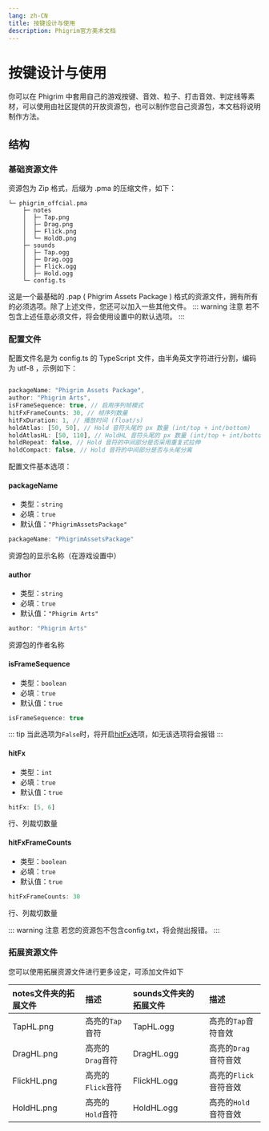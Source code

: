 ```yaml
---
lang: zh-CN
title: 按键设计与使用
description: Phigrim官方美术文档
---
```


# 按键设计与使用

你可以在 Phigrim 中套用自己的游戏按键、音效、粒子、打击音效、判定线等素材，可以使用由社区提供的开放资源包，也可以制作您自己资源包，本文档将说明制作方法。

## 结构

### 基础资源文件

资源包为 Zip 格式，后缀为 .pma 的压缩文件，如下：

```files:no-line-numbers
└─ phigrim_offcial.pma         
	├─ notes
	│  ├─ Tap.png 
	│  ├─ Drag.png
	│  ├─ Flick.png
	│  └─ Hold0.png
	├─ sounds       
	│  ├─ Tap.ogg   
	│  ├─ Drag.ogg
	│  ├─ Flick.ogg
	│  ├─ Hold.ogg  
	└─ config.ts
```
这是一个最基础的 .pap ( Phigrim Assets Package ) 格式的资源文件，拥有所有的必须选项。除了上述文件，您还可以加入一些其他文件。
::: warning 注意
若不包含上述任意必须文件，将会使用设置中的默认选项。
:::

### 配置文件

配置文件名是为 config.ts 的 TypeScript 文件，由半角英文字符进行分割，编码为 utf-8 ，示例如下：

```typescript

packageName: "Phigrim Assets Package",
author: "Phigrim Arts", 
isFrameSequence: true, // 启用序列帧模式
hitFxFrameCounts: 30, // 帧序列数量
hitFxDuration: 1, // 播放时间 (float/s)
holdAtlas: [50, 50], // Hold 音符头尾的 px 数量 (int/top + int/bottom)
holdAtlasHL: [50, 110], // HoldHL 音符头尾的 px 数量 (int/top + int/bottom)
holdRepeat: false, // Hold 音符的中间部分是否采用重复式拉伸
holdCompact: false, // Hold 音符的中间部分是否与头尾分离

```

配置文件基本选项：

#### packageName
- 类型：`string`
- 必填：`true`
- 默认值：`"PhigrimAssetsPackage"`
```typescript
packageName: "PhigrimAssetsPackage"
```
资源包的显示名称（在游戏设置中）

#### author
- 类型：`string`
- 必填：`true`
- 默认值：`"Phigrim Arts"`
```typescript
author: "Phigrim Arts"
```
资源包的作者名称

#### isFrameSequence
- 类型：`boolean`
- 必填：`true`
- 默认值：`true`
```typescript
isFrameSequence: true
```
::: tip
当此选项为`False`时，将开启[hitFx](#hitFx)选项，如无该选项将会报错
:::

#### hitFx
- 类型：`int`
- 必填：`true`
- 默认值：`true`
```typescript
hitFx: [5, 6]
```
行、列裁切数量

#### hitFxFrameCounts
- 类型：`boolean`
- 必填：`true`
- 默认值：`true`
```typescript
hitFxFrameCounts: 30
```
行、列裁切数量


::: warning 注意
若您的资源包不包含config.txt，将会抛出报错。
:::

### 拓展资源文件
您可以使用拓展资源文件进行更多设定，可添加文件如下

| notes文件夹的拓展文件 | 描述           | sounds文件夹的拓展文件 | 描述             |
|:--------------|:-------------|:---------------|:---------------|
| TapHL.png     | 高亮的`Tap`音符   | TapHL.ogg      | 高亮的`Tap`音符音效   |
| DragHL.png    | 高亮的`Drag`音符  | DragHL.ogg     | 高亮的`Drag`音符音效  |
| FlickHL.png   | 高亮的`Flick`音符 | FlickHL.ogg    | 高亮的`Flick`音符音效 |
| HoldHL.png    | 高亮的`Hold`音符  | HoldHL.ogg     | 高亮的`Hold`音符音效  |

